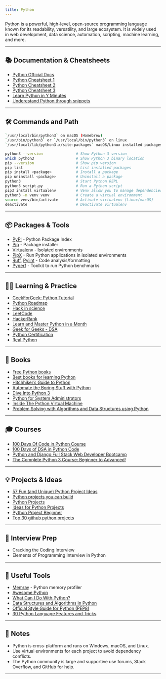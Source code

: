 ```yaml
---
title: Python
---
```


[Python](https://www.python.org/) is a powerful, high-level, open-source programming language known for its readability, versatility, and large ecosystem. It is widely used in web development, data science, automation, scripting, machine learning, and more.

---

## 📚 Documentation & Cheatsheets

- [Python Official Docs](https://docs.python.org/3/)
- [Python Cheatsheet 1](/files/python3-cheat-sheet.pdf)
- [Python Cheatsheet 2](https://www.pythoncheatsheet.org/)
- [Python Cheatsheet 3](https://gto76.github.io/python-cheatsheet/)
- [Learn Python in Y Minutes](https://learnxinyminutes.com/docs/python/)
- [Underestand Python through snippets](https://github.com/satwikkansal/wtfpython)

---

## 🛠️ Commands and Path

```sh
`/usr/local/bin/python3` on macOS (Homebrew)
`/usr/bin/python3` or `/usr/local/bin/python3` on linux
`/usr/local/lib/python3.x/site-packages` macOS/Linux installed packages
```

```sh
python3 --version               # Show Python 3 version
which python3                   # Show Python 3 binary location
pip --version                   # Show pip version
pip list                        # List installed packages
pip install <package>           # Install a package
pip uninstall <package>         # Uninstall a package
python3                         # Start Python REPL
python3 script.py               # Run a Python script
pip3 install virtualenv         # Venv allow you to manage dependencies for different projects separately
python3 -m venv venv            # Create a virtual environment
source venv/bin/activate        # Activate virtualenv (Linux/macOS)
deactivate                      # Deactivate virtualenv
```

---

## 📦 Packages & Tools

- [PyPI](https://pypi.org/) - Python Package Index
- [Pip](https://pip.pypa.io/en/stable/) - Package installer
- [Virtualenv](https://virtualenv.pypa.io/en/stable/) - Isolated environments
- [PipX](https://pipx.pypa.io/stable/) - Run Python applications in isolated environments
- [Ruff](https://github.com/astral-sh/ruff), [Pylint](https://pypi.org/project/pylint/) - Code analysis/formatting
- [Pyperf](https://github.com/psf/pyperf) - Toolkit to run Python benchmarks

---

## 🧑‍💻 Learning & Practice

- [GeekForGeek: Python Tutorial](https://www.geeksforgeeks.org/python/python-programming-language-tutorial/)
- [Python Roadmap](https://roadmap.sh/python)
- [Hack in science](https://www.hackinscience.org/exercises/)
- [LeetCode](https://leetcode.com/)
- [HackerRank](https://www.hackerrank.com/dashboard)
- [Learn and Master Python in a Month](https://medium.com/@jhankar.mahbub/learn-and-master-python-in-a-month-b1acc94d5f32)
- [Geek for Geeks - DSA](https://www.geeksforgeeks.org/learn-data-structures-and-algorithms-dsa-tutorial/?ref=shm)
- [Python Certification](https://www.guru99.com/python-programming-certification.html#3)
- [Real Python](https://realpython.com/)

---

## 📖 Books

- [Free Python books](https://github.com/pamoroso/free-python-books)
- [Best books for learning Python](https://realpython.com/best-python-books/#best-books-for-learning-python)
- [Hitchhiker’s Guide to Python](https://docs.python-guide.org/)
- [Automate the Boring Stuff with Python](https://automatetheboringstuff.com/)
- [Dive Into Python 3](https://diveintopython3.net/index.html)
- [Python for System Administrators](https://python-for-system-administrators.readthedocs.io/en/latest/index.html)
- [Inside The Python Virtual Machine](https://leanpub.com/insidethepythonvirtualmachine/read)
- [Problem Solving with Algorithms and Data Structures using Python](http://www.openbookproject.net/books/pythonds/)

---

## 🎓 Courses

- [100 Days Of Code in Python Course](https://training.talkpython.fm/courses/explore_100days_in_python/100-days-of-code-in-python)
- [100 Days of DSA in Python Code](https://www.linkedin.com/pulse/100-days-dsa-python-code-comprehensive-guide-kumar-vishwakarma-bvnsc/)
- [Python and Django Full Stack Web Developer Bootcamp](https://www.udemy.com/course/python-and-django-full-stack-web-developer-bootcamp/)
- [The Complete Python 3 Course: Beginner to Advanced!](https://www.udemy.com/course/python-complete/)

---

## 💡 Projects & Ideas

- [57 Fun (and Unique) Python Project Ideas](https://www.dataquest.io/blog/python-projects-for-beginners/)
- [Python projects you can build](https://realpython.com/tutorials/projects/)
- [Python Projects](https://www.geeksforgeeks.org/python-projects-beginner-to-advanced/)
- [Ideas for Python Projects](http://pythonpracticeprojects.com/)
- [Python Project Beginner](https://github.com/topics/python-project-beginner)
- [Top 30 github python projects](https://towardsdatascience.com/top-30-github-python-projects-at-the-beginning-of-2022-86b1e3dad1a)

---

## 📝 Interview Prep

- Cracking the Coding Interview
- Elements of Programming Interview in Python

---

## 🧰 Useful Tools

- [Memray](https://github.com/bloomberg/memray) - Python memory profiler
- [Awesome Python](https://github.com/vinta/awesome-python)
- [What Can I Do With Python?](https://realpython.com/what-can-i-do-with-python/#python-in-the-real-world)
- [Data Structures and Algorithms in Python](https://jovian.ai/learn/data-structures-and-algorithms-in-python)
- [Official Style Guide for Python (PEP8)](https://peps.python.org/pep-0008/)
- [30 Python Language Features and Tricks](https://sahandsaba.com/thirty-python-language-features-and-tricks-you-may-not-know.html)

---

## 📝 Notes

- Python is cross-platform and runs on Windows, macOS, and Linux.
- Use virtual environments for each project to avoid dependency conflicts.
- The Python community is large and supportive use forums, Stack Overflow, and GitHub for help.

---
